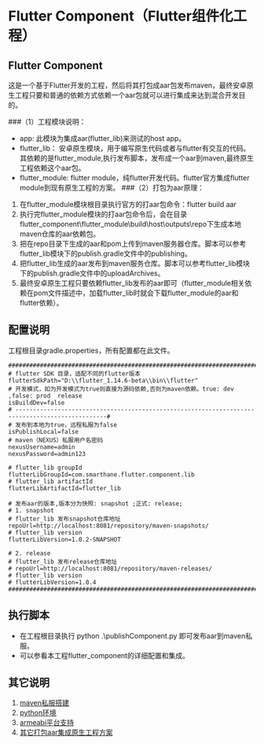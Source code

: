 
# Flutter Component（Flutter组件化工程）

## Flutter Component 
这是一个基于Flutter开发的工程，然后将其打包成aar包发布maven，最终安卓原生工程只要和普通的依赖方式依赖一个aar包就可以进行集成来达到混合开发目的。

###（1）工程模块说明：
- app: 此模块为集成aar(flutter_lib)来测试的host app。
- flutter_lib： 安卓原生模块，用于编写原生代码或者与flutter有交互的代码。其依赖的是flutter_module,执行发布脚本，发布成一个aar到maven,最终原生工程依赖这个aar包。
- flutter_module: flutter module，纯flutter开发代码。flutter官方集成flutter module到现有原生工程的方案。
###（2）打包为aar原理：
1. 在flutter_module模块根目录执行官方的打aar包命令：flutter build aar
2. 执行完flutter_module模块的打aar包命令后，会在目录flutter_component\flutter_module\build\host\outputs\repo下生成本地maven仓库的aar依赖包。
3. 把在repo目录下生成的aar和pom上传到maven服务器仓库。脚本可以参考flutter_lib模块下的publish.gradle文件中的publishing。
4. 把flutter_lib生成的aar发布到maven服务仓库。脚本可以参考flutter_lib模块下的publish.gradle文件中的uploadArchives。
5. 最终安卓原生工程只要依赖flutter_lib发布的aar即可（flutter_module相关依赖在pom文件描述中，加载flutter_lib时就会下载flutter_module的aar和flutter依赖）。

## 配置说明 
工程根目录gradle.properties，所有配置都在此文件。
```
###################################################################################################
# flutter SDK 目录，适配不同的flutter版本
flutterSdkPath="D:\\flutter_1.14.6-beta\\bin\\flutter"
# 开发模式，如为开发模式为true则直接为源码依赖,否则为maven依赖。true: dev ,false: prod  release
isBuildDev=false
# ------------------------------------------------------------------------------------------------#
# 发布到本地为true，远程私服为false
isPublishLocal=false
# maven（NEXUS）私服用户名密码
nexusUsername=admin
nexusPassword=admin123

# flutter_lib groupId
flutterLibGroupId=com.smarthane.flutter.component.lib
# flutter_lib artifactId
flutterLibArtifactId=flutter_lib

# 发布aar的版本,版本分为快照: snapshot ;正式: release;
# 1. snapshot
# flutter_lib 发布snapshot仓库地址
repoUrl=http://localhost:8081/repository/maven-snapshots/
# flutter_lib version
flutterLibVersion=1.0.2-SNAPSHOT

# 2. release
# flutter_lib 发布release仓库地址
# repoUrl=http://localhost:8081/repository/maven-releases/
# flutter_lib version
# flutterLibVersion=1.0.4
###################################################################################################
```

## 执行脚本
- 在工程根目录执行 python .\publishComponent.py 即可发布aar到maven私服。
- 可以参看本工程flutter_component的详细配置和集成。

## 其它说明
1. [maven私服搭建](https://blog.csdn.net/yyqhwr/article/details/89922178)
2. [python环境](https://www.runoob.com/python/python-install.html)
3. [armeabi平台支持](https://www.jianshu.com/p/4fa5a66fb8de)
4. [其它打包aar集成原生工程方案](https://www.jianshu.com/p/2258760e9540)
